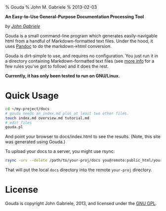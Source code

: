 % Gouda
% John M. Gabriele
% 2013-02-03

**An Easy-to-Use General-Purpose Documentation Processing Tool**

*by [John Gabriele](/index.html)*

Gouda is a small command-line program which generates easily-navigable
html from a handful of Markdown-formatted text files. Under the hood,
it uses [Pandoc](http://johnmacfarlane.net/pandoc/) to do the
markdown→html conversion.

Gouda is dirt-simple to use, and requires no configuration. You just
run it in a directory containing Markdown-formatted text files (see
[more info](more-info.html) for a few rules you've got to follow) and
it does the rest.

**Currently, it has only been tested to run on GNU/Linux.**



# Quick Usage

~~~bash
cd ~/my-project/docs
# gouda needs an index.md plus at least two other files.
touch index.md overview.md tutorial.md
# edit files
gouda.pl
~~~

And point your browser to docs/index.html to see the results.
(Note, this site was generated using Gouda.)

To upload your docs to a server, you might use rsync:

~~~bash
rsync -urv --delete /path/to/your-proj/docs you@remote:public_html/your-proj
~~~

That will put the local `docs` directory into the remote `your-proj`
directory.



# License

Gouda is copyright John Gabriele, 2013, and licensed under the [GNU
GPL](http://www.gnu.org/licenses/gpl.html).
